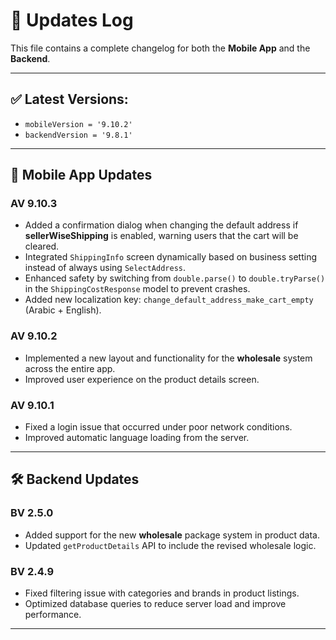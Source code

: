 # 🔄 Updates Log

This file contains a complete changelog for both the **Mobile App** and the **Backend**.

---

## ✅ Latest Versions:
- `mobileVersion = '9.10.2'`
- `backendVersion = '9.8.1'` <!-- Replace with your current backend version -->

---

## 📱 Mobile App Updates

### AV 9.10.3
- Added a confirmation dialog when changing the default address if **sellerWiseShipping** is enabled, warning users that the cart will be cleared.
- Integrated `ShippingInfo` screen dynamically based on business setting instead of always using `SelectAddress`.
- Enhanced safety by switching from `double.parse()` to `double.tryParse()` in the `ShippingCostResponse` model to prevent crashes.
- Added new localization key: `change_default_address_make_cart_empty` (Arabic + English).

### AV 9.10.2
- Implemented a new layout and functionality for the **wholesale** system across the entire app.
- Improved user experience on the product details screen.

### AV 9.10.1
- Fixed a login issue that occurred under poor network conditions.
- Improved automatic language loading from the server.

---

## 🛠 Backend Updates

### BV 2.5.0
- Added support for the new **wholesale** package system in product data.
- Updated `getProductDetails` API to include the revised wholesale logic.

### BV 2.4.9
- Fixed filtering issue with categories and brands in product listings.
- Optimized database queries to reduce server load and improve performance.

---
